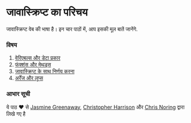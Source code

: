 # जावास्क्रिप्ट का परिचय

जावास्क्रिप्ट वेब की भाषा है। इन चार पाठों में, आप इसकी मूल बातें जानेंगे.

### विषय

1. [वेरिएबल्स और डेटा प्रकार](../1-data-types/README.hi.md)
2. [फंक्शंस और मेथड्स](../2-functions-methods/README.hi.md)
3. [जावास्क्रिप्ट के साथ निर्णय करना](../3-making-decisions/README.hi.md)
4. [अर्रेंज और लूप्स ](../4-arrays-loops/README.hi.md)

### आभार सूची

ये पाठ ♥ से [Jasmine Greenaway](https://twitter.com/paladique), [Christopher Harrison](https://twitter.com/geektrainer) और [Chris Noring](https://twitter.com/chris_noring) द्वारा लिखे गए है
